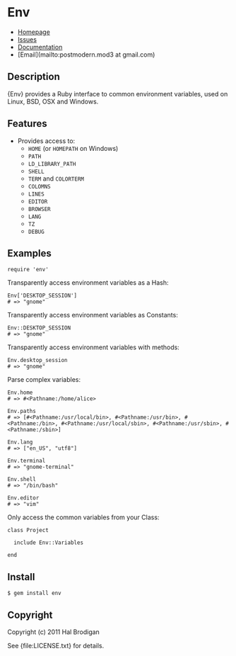 # Env

* [Homepage](http://github.com/postmodern/env)
* [Issues](http://github.com/postmodern/env/issues)
* [Documentation](http://rubydoc.info/gems/env)
* [Email](mailto:postmodern.mod3 at gmail.com)

## Description

{Env} provides a Ruby interface to common environment variables, used on
Linux, BSD, OSX and Windows.

## Features

* Provides access to:
  * `HOME` (or `HOMEPATH` on Windows)
  * `PATH`
  * `LD_LIBRARY_PATH`
  * `SHELL`
  * `TERM` and `COLORTERM`
  * `COLOMNS`
  * `LINES`
  * `EDITOR`
  * `BROWSER`
  * `LANG`
  * `TZ`
  * `DEBUG`

## Examples

    require 'env'

Transparently access environment variables as a Hash:

    Env['DESKTOP_SESSION']
    # => "gnome"

Transparently access environment variables as Constants:

    Env::DESKTOP_SESSION
    # => "gnome"

Transparently access environment variables with methods:

    Env.desktop_session
    # => "gnome"

Parse complex variables:

    Env.home
    # => #<Pathname:/home/alice>

    Env.paths
    # => [#<Pathname:/usr/local/bin>, #<Pathname:/usr/bin>, #<Pathname:/bin>, #<Pathname:/usr/local/sbin>, #<Pathname:/usr/sbin>, #<Pathname:/sbin>]

    Env.lang
    # => ["en_US", "utf8"]

    Env.terminal
    # => "gnome-terminal"

    Env.shell
    # => "/bin/bash"

    Env.editor
    # => "vim"

Only access the common variables from your Class:

    class Project

      include Env::Variables

    end

## Install

    $ gem install env

## Copyright

Copyright (c) 2011 Hal Brodigan

See {file:LICENSE.txt} for details.
